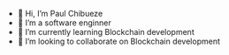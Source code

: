 - 👋 Hi, I’m Paul Chibueze
- 👀 I’m a software enginner
- 🌱 I’m currently learning Blockchain development
- 💞️ I’m looking to collaborate on Blockchain development

<!---
mashintoch/mashintoch is a ✨ special ✨ repository because its `README.md` (this file) appears on your GitHub profile.
You can click the Preview link to take a look at your changes.
--->
